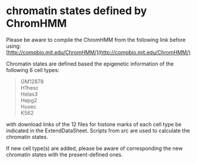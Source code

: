 # chromatin states defined by ChromHMM

Please be aware to compile the ChromHMM from the following link before using:  
[http://compbio.mit.edu/ChromHMM/](http://compbio.mit.edu/ChromHMM/)

Chromatin states are defined based the epigenetic information of the following 6 cell types:
>GM12878  
>H1hesc  
>Helas3  
>Hepg2  
>Huvec  
>K562  

with download links of the 12 files for histone marks of each cell type be indicated in the ExtendDataSheet.
Scripts from src are used to calculate the chromatin states.
 
If new cell type(s) are added, please be aware of corresponding the new chromatin states with the present-defined ones. 
